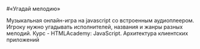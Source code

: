 #«Угадай мелодию»

Музыкальная онлайн-игра на javascript со встроенным аудиоплеером. Игроку нужно угадывать исполнителей, названия и жанры разных мелодий. Курс - HTMLAcademy: JavaScript. Архитектура клиентских приложений